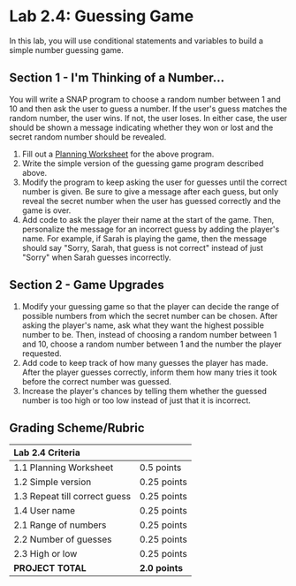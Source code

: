 # Lab 2.4: Guessing Game

In this lab, you will use conditional statements and variables to build a simple number guessing game.

## Section 1 - I'm Thinking of a Number...

You will write a SNAP program to choose a random number between 1 and 10 and then ask the user to guess a number. If the user's guess matches the random number, the user wins. If not, the user loses. In either case, the user should be shown a message indicating whether they won or lost and the secret random number should be revealed.

1. Fill out a [Planning Worksheet](https://tealsk12.gitbooks.io/introduction-to-computer-science/content/SNAP%20Program%20Design%20and%20Planning%20Worksheet.docx) for the above program.
2. Write the simple version of the guessing game program described above.
3. Modify the program to keep asking the user for guesses until the correct number is given. Be sure to give a message after each guess, but only reveal the secret number when the user has guessed correctly and the game is over.
4. Add code to ask the player their name at the start of the game. Then, personalize the message for an incorrect guess by adding the player's name. For example, if Sarah is playing the game, then the message should say "Sorry, Sarah, that guess is not correct" instead of just "Sorry" when Sarah guesses incorrectly.

## Section 2 - Game Upgrades

1. Modify your guessing game so that the player can decide the range of possible numbers from which the secret number can be chosen. After asking the player's name, ask what they want the highest possible number to be. Then, instead of choosing a random number between 1 and 10, choose a random number between 1 and the number the player requested.
2. Add code to keep track of how many guesses the player has made. After the player guesses correctly, inform them how many tries it took before the correct number was guessed.
3. Increase the player's chances by telling them whether the guessed number is too high or too low instead of just that it is incorrect.

## Grading Scheme/Rubric

| **Lab 2.4 Criteria** |  |
| :--- | :--- |
| 1.1 Planning Worksheet | 0.5 points |
| 1.2 Simple version | 0.25 points |
| 1.3 Repeat till correct guess | 0.25 points |
| 1.4 User name | 0.25 points |
| 2.1 Range of numbers | 0.25 points |
| 2.2 Number of guesses | 0.25 points |
| 2.3 High or low | 0.25 points |
| **PROJECT TOTAL** | **2.0 points** |

